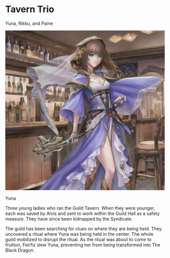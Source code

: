 # Tavern Trio

Yuna, Rikku, and Paine

![Yuna](/img/npcs/Yuna.png)

Yuna

Three young ladies who ran the Guild Tavern.
When they were younger, each was saved by Alvis and sent to work within the Guild Hall as a safety measure.
They have since been kidnapped by the Syndicate.

The guild has been searching for clues on where they are being held.
They uncovered a ritual where Yuna was being held in the center.
The whole guild mobilized to disrupt the ritual.
As the ritual was about to come to fruition, Feirfiz slew Yuna, preventing her from being transformed into The Black Dragon.
